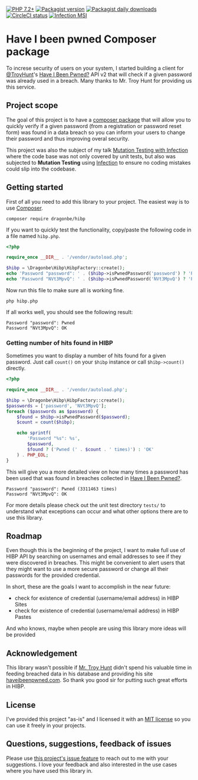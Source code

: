 [![PHP 7.2+](https://img.shields.io/packagist/php-v/dragonbe/hibp.svg)](https://secure.php.net/downloads.php)
[![Packagist version](https://img.shields.io/packagist/v/dragonbe/hibp.svg)](https://packagist.org/packages/dragonbe/hibp)
[![Packagist daily downloads](https://img.shields.io/packagist/dt/dragonbe/hibp.svg)](https://packagist.org/packages/dragonbe/hibp)
[![CircleCI status](https://img.shields.io/circleci/project/github/DragonBe/hibp.svg)](https://circleci.com/gh/DragonBe/hibp)
[![Infection MSI](https://badge.stryker-mutator.io/github.com/DragonBe/hibp/master)](https://github.com/DragonBe/hibp)

# Have I been pwned Composer package

To increse security of users on your system, I started building a client for [@TroyHunt](https://twitter.com/troyhunt)'s [Have I Been Pwned?](https://haveibeenpwned.com/) API v2 that will check if a given password was already used in a breach. Many thanks to Mr. Troy Hunt for providing us this service.

## Project scope

The goal of this project is to have a [composer package](https://packagist.org) that will allow you to quickly verify if a given password (from a registration or password reset form) was found in a data breach so you can inform your users to change their password and thus improving overal security.

This project was also the subject of my talk [Mutation Testing with Infection](https://www.meetup.com/PHP-Leuven-Web-Innovation-Group/events/sctxfnyxjbkb/) where the code base was not only covered by unit tests, but also was subjected to **Mutation Testing** using [Infection](https://infection.github.io/) to ensure no coding mistakes could slip into the codebase.

## Getting started

First of all you need to add this library to your project. The easiest way is to use [Composer](https://getcomposer.org).

```
composer require dragonbe/hibp
```

If you want to quickly test the functionality, copy/paste the following code in a file named `hibp.php`.

```php
<?php

require_once __DIR__ . '/vendor/autoload.php';

$hibp = \Dragonbe\Hibp\HibpFactory::create();
echo 'Password "password": ' . ($hibp->isPwnedPassword('password') ? 'Pwned' : 'OK') . PHP_EOL;
echo 'Password "NVt3MpvQ": ' . ($hibp->isPwnedPassword('NVt3MpvQ') ? 'Pwned' : 'OK') . PHP_EOL;

```

Now run this file to make sure all is working fine.

```
php hibp.php
```

If all works well, you should see the following result:

```
Password "password": Pwned
Password "NVt3MpvQ": OK
```

### Getting number of hits found in HIBP

Sometimes you want to display a number of hits found for a given password. Just call `count()` on your `$hibp` instance or call `$hibp->count()` directly.

```php
<?php

require_once __DIR__ . '/vendor/autoload.php';

$hibp = \Dragonbe\Hibp\HibpFactory::create();
$passwords = ['password', 'NVt3MpvQ'];
foreach ($passwords as $password) {
    $found = $hibp->isPwnedPassword($password);
    $count = count($hibp);

    echo sprintf(
        'Password "%s": %s',
        $password,
        $found ? ('Pwned (' . $count . ' times)') : 'OK'
    ) . PHP_EOL;
}

```

This will give you a more detailed view on how many times a password has been used that was found in breaches collected in [Have I Been Pwned?](https://haveibeenpwned.com).

```
Password "password": Pwned (3311463 times)
Password "NVt3MpvQ": OK
```

For more details please check out the unit test directory `tests/` to understand what exceptions can occur and what other options there are to use this library.

## Roadmap

Even though this is the beginning of the project, I want to make full use of HIBP API by searching on usernames and email addresses to see if they were discovered in breaches. This might be convenient to alert users that they might want to use a more secure password or change all their passwords for the provided credential.

In short, these are the goals I want to accomplish in the near future:

- check for existence of credential (username/email address) in HIBP Sites
- check for existence of credential (username/email address) in HIBP Pastes

And who knows, maybe when people are using this library more ideas will be provided

## Acknowledgement

This library wasn't possible if [Mr. Troy Hunt](https://twitter.com/TroyHunt) didn't spend his valuable time in feeding breached data in his database and providing his site [haveibeenpwned.com](https://haveibeenpwned.com). So thank you good sir for putting such great efforts in HIBP.

## License

I've provided this project "as-is" and I licensed it with an [MIT license](LICENSE) so you can use it freely in your projects.

## Questions, suggestions, feedback of issues

Please use [this project's issue feature](https://github.com/DragonBe/hibp/issues) to reach out to me with your suggestions. I love your feedback and also interested in the use cases where you have used this library in.
